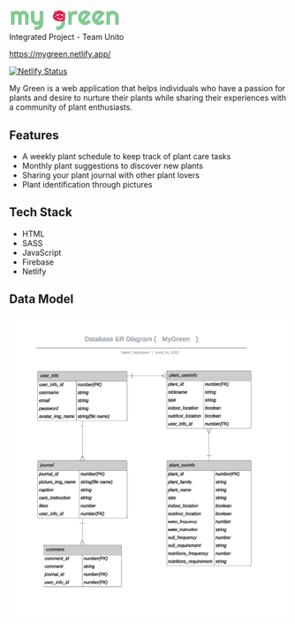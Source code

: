 <p align="left">
  <img src="./Logos_MyGreen/Logo_ColorFull.png" alt="My Green" width="200px">
  <br />
  <span>Integrated Project - Team Unito</span>
  <br />
</p>

https://mygreen.netlify.app/

[![Netlify Status](https://api.netlify.com/api/v1/badges/7fb7be72-7f17-454f-a64a-2d246df23a9e/deploy-status)](https://app.netlify.com/sites/my-green/deploys)


My Green is a web application that helps individuals who have a passion for plants and desire to nurture their plants while sharing their experiences with a community of plant enthusiasts.

## Features
- A weekly plant schedule to keep track of plant care tasks
- Monthly plant suggestions to discover new plants
- Sharing your plant journal with other plant lovers
- Plant identification through pictures

## Tech Stack

- HTML
- SASS
- JavaScript
- Firebase
- Netlify


## Data Model

![Data Model](./images/datamodel/mygreen_datamodel.png "Data Model")
